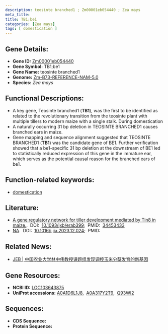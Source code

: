 ```yaml
---
description: teosinte branched1 ; Zm00001eb054440 ; Zea mays
meta_title:
title: TB1;be1
categories: [Zea mays]
tags: [ domestication ]
---
```


## Gene Details:
- **Gene ID:**	[Zm00001eb054440](https://www.maizegdb.org/gene_center/gene/Zm00001eb054440)
- **Gene Symbol:** TB1;be1
- **Gene Name:** teosinte branched1
- **Genome:** [Zm-B73-REFERENCE-NAM-5.0](https://www.maizegdb.org/genome/assembly/Zm-B73-REFERENCE-NAM-5.0)
- **Species:** *Zea mays*

## Functional Descriptions:
   - A key gene, Teosinte branched1 (**TB1**), was the first to be identified as related to the revolutionary transition from the teosinte plant with multiple tillers to modern maize with a single stalk. During domestication
   - A naturally occurring 31 bp deletion in TEOSINTE BRANCHED1 causes branched ears in maize.
   - Gene mapping and sequence alignment suggested that TEOSINTE BRANCHED1 (**TB1**) was the candidate gene of BE1. Further verification showed that a be1-specific 31 bp deletion at the downstream of BE1 led to statistically reduced expression of this gene in the immature ear, which serves as the potential causal reason for the branched ears of be1.

## Function-related keywords:
- [domestication](/tags/domestication/)

## Literature:
   - [A gene regulatory network for tiller development mediated by Tin8 in maize.]( https://academic.oup.com/jxb/article/73/1/110/6359025).&nbsp;&nbsp;DOI:&nbsp;&nbsp;[10.1093/jxb/erab399](https://academic.oup.com/jxb/article/73/1/110/6359025);&nbsp;&nbsp;PMID:&nbsp;&nbsp;[34453433](https://pubmed.ncbi.nlm.nih.gov/34453433/)
   - [NA]( https://www.sciencedirect.com/science/article/pii/S2095311923004719?via%3Dihub).&nbsp;&nbsp;DOI:&nbsp;&nbsp;[10.1016/j.jia.2023.12.024](https://www.sciencedirect.com/science/article/pii/S2095311923004719?via%3Dihub);&nbsp;&nbsp;PMID:&nbsp;&nbsp;[](https://pubmed.ncbi.nlm.nih.gov//)

## Related News:
   - [JEB | 中国农业大学林中伟教授课题组发现调控玉米分蘖发育的新基因](https://mp.weixin.qq.com/s?__biz=Mzg3MDEwNDEyMg==&mid=2247516449&idx=8&sn=0ca9a532d60f2f00d4d5fd7294f39bc5&chksm=ce902c74f9e7a56226264f6288b36eadc4f946f40b6288a1865343981bb71509c23e3d7488d3&scene=27#wechat_redirect)

## Gene Resources:
- **NCBI ID:** [LOC103643875](https://www.ncbi.nlm.nih.gov/gene/?term=LOC103643875)
- **UniProt accessions:** [A0A1D6L1J8](https://www.uniprot.org/uniprotkb/A0A1D6L1J8/entry),&nbsp;&nbsp;[A0A317Y2T9](https://www.uniprot.org/uniprotkb/A0A317Y2T9/entry),&nbsp;&nbsp;[Q93WI2](https://www.uniprot.org/uniprotkb/Q93WI2/entry)



## Sequences:
- **CDS Sequence:**
- **Protein Sequence:**
